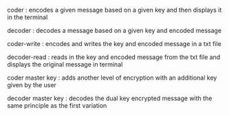 coder   :  encodes a given message based on a given key and then displays it in the terminal

decoder  :  decodes a message based on a given key and encoded message

coder-write   :  encodes and writes the key and encoded message in a txt file

decoder-read   :  reads in the key and encoded message from the txt file and displays the original message in terminal

coder master key   :   adds another level of encryption with an additional key given by the user

decoder master key    :   decodes the dual key encrypted message with the same principle as the first variation
